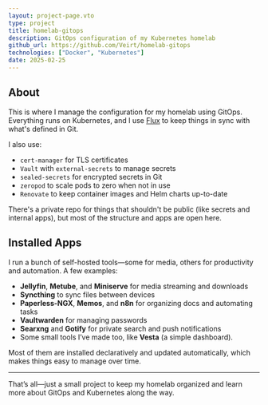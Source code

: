 ```yaml
---
layout: project-page.vto
type: project
title: homelab-gitops
description: GitOps configuration of my Kubernetes homelab
github_url: https://github.com/Veirt/homelab-gitops
technologies: ["Docker", "Kubernetes"]
date: 2025-02-25
---
```


## About

This is where I manage the configuration for my homelab using GitOps. Everything runs on Kubernetes, and I use [Flux](https://fluxcd.io) to keep things in sync with what's defined in Git.

I also use:

- `cert-manager` for TLS certificates
- `Vault` with `external-secrets` to manage secrets
- `sealed-secrets` for encrypted secrets in Git
- `zeropod` to scale pods to zero when not in use
- `Renovate` to keep container images and Helm charts up-to-date

There's a private repo for things that shouldn't be public (like secrets and internal apps), but most of the structure and apps are open here.

## Installed Apps

I run a bunch of self-hosted tools—some for media, others for productivity and automation. A few examples:

- **Jellyfin**, **Metube**, and **Miniserve** for media streaming and downloads
- **Syncthing** to sync files between devices
- **Paperless-NGX**, **Memos**, and **n8n** for organizing docs and automating tasks
- **Vaultwarden** for managing passwords
- **Searxng** and **Gotify** for private search and push notifications
- Some small tools I’ve made too, like **Vesta** (a simple dashboard).

Most of them are installed declaratively and updated automatically, which makes things easy to manage over time.

---

That’s all—just a small project to keep my homelab organized and learn more about GitOps and Kubernetes along the way.
